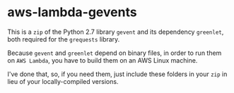 # aws-lambda-gevents

This is a `zip` of the Python 2.7 library `gevent` and its dependency `greenlet`, both required for the `grequests` library.

Because `gevent` and `greenlet` depend on binary files, in order to run them on `AWS Lambda`, you have to build them on an AWS Linux machine. 

I've done that, so, if you need them, just include these folders in your `zip` in lieu of your locally-compiled versions.
